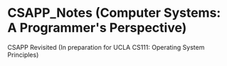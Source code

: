 # CSAPP_Notes (Computer Systems: A Programmer's Perspective)
CSAPP Revisited (In preparation for UCLA CS111: Operating System Principles)
